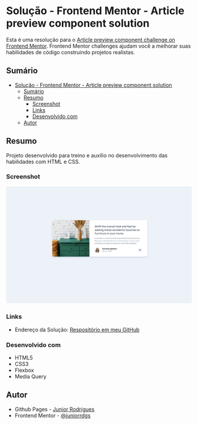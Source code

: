 # Solução - Frontend Mentor - Article preview component solution

Esta é uma resolução para o [Article preview component challenge on Frontend Mentor](https://www.frontendmentor.io/challenges/article-preview-component-dYBN_pYFT). Frontend Mentor challenges ajudam você a melhorar suas habilidades de código construindo projetos realistas. 

## Sumário

- [Solução - Frontend Mentor - Article preview component solution](#solução---frontend-mentor---article-preview-component-solution)
  - [Sumário](#sumário)
  - [Resumo](#resumo)
    - [Screenshot](#screenshot)
    - [Links](#links)
    - [Desenvolvido com](#desenvolvido-com)
  - [Autor](#autor)

## Resumo
Projeto desenvolvido para treino e auxílio no desenvolvimento das habilidades com HTML e CSS.

### Screenshot
![](/assets/images/screenshot.png)

### Links
- Endereço da Solução: [Respositório em meu GitHub](https://github.com/juniorrdgs/article-preview-component)

### Desenvolvido com
- HTML5
- CSS3
- Flexbox
- Media Query

## Autor

- Github Pages - [Junior Rodrigues](https://juniorrdgs.github.io)
- Frontend Mentor - [@juniorrdgs](https://www.frontendmentor.io/profile/juniorrdgs)